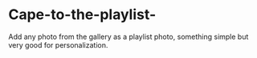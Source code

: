 # Cape-to-the-playlist-
Add any photo from the gallery as a playlist photo, something simple but very good for personalization.
